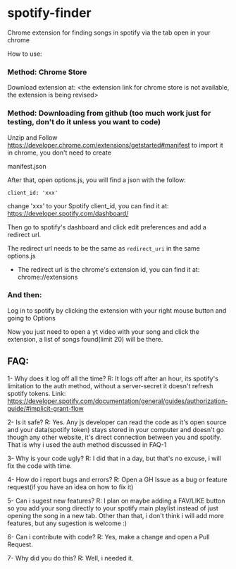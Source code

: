 # spotify-finder
Chrome extension for finding songs in spotify via the tab open in your chrome

How to use:

### Method: Chrome Store

  Download extension at: <the extension link for chrome store is not available, the extension is being revised>

### Method: Downloading from github (too much work just for testing, don't do it unless you want to code)

  Unzip and Follow https://developer.chrome.com/extensions/getstarted#manifest to import it in chrome, you don't need to create 

  manifest.json

  After that, open options.js, you will find a json with the follow:

  ` client_id: 'xxx' `

  change 'xxx' to your Spotify client_id, you can find it at: https://developer.spotify.com/dashboard/

  Then go to spotify's dashboard and click edit preferences and add a redirect url.

  The redirect url needs to be the same as `redirect_uri` in the same options.js

  * The redirect url is the chrome's extension id, you can find it at: chrome://extensions

### And then:

  Log in to spotify by clicking the extension with your right mouse button and going to Options

  Now you just need to open a yt video with your song and click the extension, a list of songs found(limit 20) will be there.



## FAQ:

1- Why does it log off all the time?
  R: It logs off after an hour, its spotify's limitation to the auth method, without a server-secret it doesn't refresh spotify tokens. Link: https://developer.spotify.com/documentation/general/guides/authorization-guide/#implicit-grant-flow

2- Is it safe?
  R: Yes. Any js developer can read the code as it's open source and your data(spotify token) stays stored in your computer and doesn't go though any other website, it's direct connection between you and spotify. That is why i used the auth method discussed in FAQ-1
  
3- Why is your code ugly?
  R: I did that in a day, but that's no excuse, i will fix the code with time.
  
4- How do i report bugs and errors?
  R: Open a GH Issue as a bug or feature request(if you have an idea on how to fix it)
  
5- Can i sugest new features?
  R: I plan on maybe adding a FAV/LIKE button so you add your song directly to your spotify main playlist instead of just opening the song in a new tab. Other than that, i don't think i will add more features, but any sugestion is welcome :)
  
6- Can i contribute with code?
  R: Yes, make a change and open a Pull Request.

7- Why did you do this?
  R: Well, i needed it.

